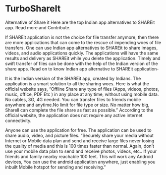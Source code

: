 # TurboShareIt
Alternative of Share it
Here are the top Indian app alternatives to SHAREit app. Read more and Contribute.

If SHAREit application is not the choice for file transfer anymore, then there are more applications that can come to the rescue of impending woes of file transfers. One can use Indian app alternatives to SHAREit to share images, videos, and audio applications quickly. The applications will have the same results and delivery as SHAREit while you delete the application. Timely and swift transfer of files can be done with the help of the Indian version of the share apps. Read on to know Indian app alternative to SHAREit application-


It is the Indian version of the SHAREit app, created by Indians. The application is a smart solution to all the sharing woes. Here is what the official website says, “Offline Share any type of files (Apps, videos, photos, music, office, PDF Etc ) in any place at any time, without using mobile data. No cables, 3G, 4G needed. You can transfer files to friends mobile anywhere and anytime.No limit for file type or size. No matter how big, Sharell can complete the file share as fast as possible.” According to the official website, the application does not require any active internet connectivity.

Anyone can use the application for free. The application can be used to share audio, video, and picture files. “Securely share your media without Internet or Mobile data plan and send and receive large files never losing the quality of media and this is 100 times faster than normal. Again, don’t use your mobile data plan to send and receive photos, videos, etc.. If your friends and family nearby reachable 100 feet. This will work any Android devices, You can use the android application anywhere, just enabling you inbuilt Mobile hotspot for sending and receiving.”
